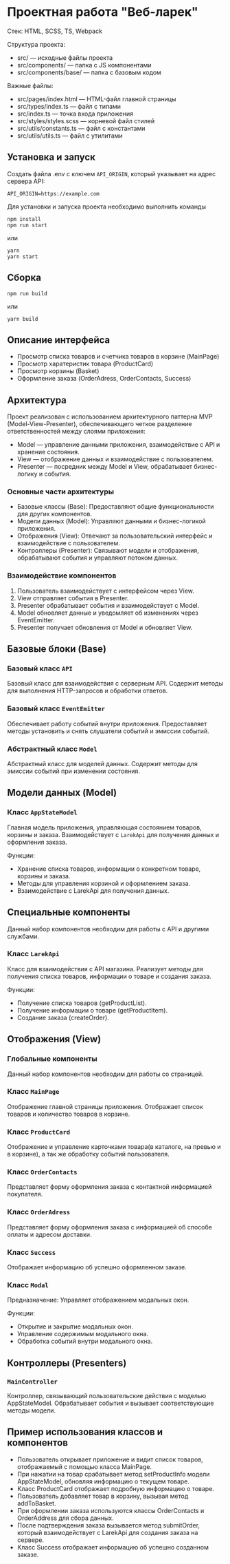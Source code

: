 # Проектная работа "Веб-ларек"

Стек: HTML, SCSS, TS, Webpack

Структура проекта:

- src/ — исходные файлы проекта
- src/components/ — папка с JS компонентами
- src/components/base/ — папка с базовым кодом

Важные файлы:

- src/pages/index.html — HTML-файл главной страницы
- src/types/index.ts — файл с типами
- src/index.ts — точка входа приложения
- src/styles/styles.scss — корневой файл стилей
- src/utils/constants.ts — файл с константами
- src/utils/utils.ts — файл с утилитами

## Установка и запуск

Создать файла .env с ключем `API_ORIGIN`, который указывает на адрес сервера API:

```
API_ORIGIN=https://example.com
```

Для установки и запуска проекта необходимо выполнить команды

```
npm install
npm run start
```

или

```
yarn
yarn start
```

## Сборка

```
npm run build
```

или

```
yarn build
```

## Описание интерфейса

- Просмотр списка товаров и счетчика товаров в корзине (MainPage)
- Просмотр харатеристик товара (ProductCard)
- Просмотр корзины (Basket)
- Оформление заказа (OrderAdress, OrderContacts, Success)

## Архитектура

Проект реализован с использованием архитектурного паттерна MVP (Model-View-Presenter), обеспечивающего четкое разделение ответственностей между слоями приложения:

- Model — управление данными приложения, взаимодействие с API и хранение состояния.
- View — отображение данных и взаимодействие с пользователем.
- Presenter — посредник между Model и View, обрабатывает бизнес-логику и события.

### Основные части архитектуры

- Базовые классы (Base): Предоставляют общие функциональности для других компонентов.
- Модели данных (Model): Управляют данными и бизнес-логикой приложения.
- Отображения (View): Отвечают за пользовательский интерфейс и взаимодействие с пользователем.
- Контроллеры (Presenter): Связывают модели и отображения, обрабатывают события и управляют потоком данных.

### Взаимодействие компонентов

1. Пользователь взаимодействует с интерфейсом через View.
2. View отправляет события в Presenter.
3. Presenter обрабатывает события и взаимодействует с Model.
4. Model обновляет данные и уведомляет об изменениях через EventEmitter.
5. Presenter получает обновления от Model и обновляет View.

## Базовые блоки (Base)

### Базовый класс `API`

Базовый класс для взаимодействия с серверным API. Содержит методы для выполнения HTTP-запросов и обработки ответов.

### Базовый класс `EventEmitter`

Обеспечивает работу событий внутри приложения. Предоставляет методы установить и снять слушатели событий и эмиссии событий.

### Абстрактный класс `Model`

Абстрактный класс для моделей данных. Содержит методы для эмиссии событий при изменении состояния.

## Модели данных (Model)

### Класс `AppStateModel`

Главная модель приложения, управляющая состоянием товаров, корзины и заказа. Взаимодействует с `LarekApi` для получения данных и оформления заказа.

Функции:

- Хранение списка товаров, информации о конкретном товаре, корзины и заказа.
- Методы для управления корзиной и оформлением заказа.
- Взаимодействие с LarekApi для получения данных.

## Специальные компоненты

Данный набор компонентов необходим для работы с API и другими службами.

### Класс `LarekApi`

Класс для взаимодействия с API магазина. Реализует методы для получения списка товаров, информации о товаре и создания заказа.

Функции:

- Получение списка товаров (getProductList).
- Получение информации о товаре (getProductItem).
- Создание заказа (createOrder).

## Отображения (View)

### Глобальные компоненты

Данный набор компонентов необходим для работы со страницей.

### Класс `MainPage`

Отображение главной страницы приложения. Отображает список товаров и количество товаров в корзине.

### Класс `ProductCard`

Отображение и управление карточками товара(в каталоге, на превью и в корзине), а так же обработку событий пользователя.

### Класс `OrderContacts`

Представляет форму оформления заказа с контактной информацией покупателя.

### Класс `OrderAdress`

Представляет форму оформления заказа с информацией об способе оплаты и адресом доставки.

### Класс `Success`

Отображает информацию об успешно оформленном заказе.

### Класс `Modal`

Предназначение: Управляет отображением модальных окон.

Функции:

- Открытие и закрытие модальных окон.
- Управление содержимым модального окна.
- Обработка событий внутри модального окна.

## Контроллеры (Presenters)

### `MainController`

Контроллер, связывающий пользовательские действия с моделью AppStateModel. Обрабатывает события и вызывает соответствующие методы модели.

## Пример использования классов и компонентов

- Пользователь открывает приложение и видит список товаров, отображаемый с помощью класса MainPage.
- При нажатии на товар срабатывает метод setProductInfo модели AppStateModel, обновляя информацию о текущем товаре.
- Класс ProductCard отображает подробную информацию о товаре.
- Пользователь добавляет товар в корзину, вызывая метод addToBasket.
- При оформлении заказа используются классы OrderContacts и OrderAddress для сбора данных.
- После подтверждения заказа вызывается метод submitOrder, который взаимодействует с LarekApi для создания заказа на сервере.
- Класс Success отображает информацию об успешно созданном заказе.
